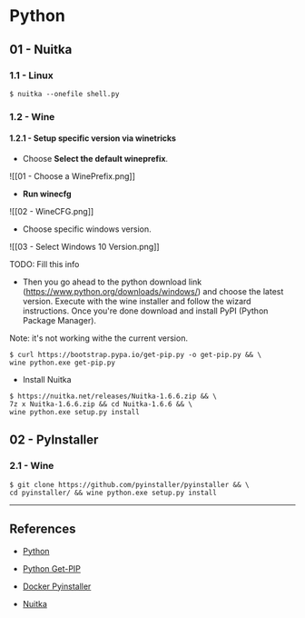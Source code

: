 # Python

## 01 - Nuitka

### 1.1 - Linux

`$ nuitka --onefile shell.py`

### 1.2 - Wine

#### 1.2.1 - Setup specific version via winetricks

- Choose **Select the default wineprefix**.

![[01 - Choose a WinePrefix.png]]

- **Run winecfg**

![[02 - WineCFG.png]]

- Choose specific windows version.

![[03 - Select Windows 10 Version.png]]

TODO: Fill this info

- Then you go ahead to the python download link (https://www.python.org/downloads/windows/) and choose the latest version. Execute with the wine installer and follow the wizard instructions. Once you're done download and install PyPI (Python Package Manager).

Note: it's not working withe the current version.

```
$ curl https://bootstrap.pypa.io/get-pip.py -o get-pip.py && \
wine python.exe get-pip.py
```

- Install Nuitka

```
$ https://nuitka.net/releases/Nuitka-1.6.6.zip && \
7z x Nuitka-1.6.6.zip && cd Nuitka-1.6.6 && \
wine python.exe setup.py install
```

## 02 - PyInstaller

### 2.1 - Wine

```
$ git clone https://github.com/pyinstaller/pyinstaller && \
cd pyinstaller/ && wine python.exe setup.py install
```

---
## References

- [Python](https://python.org)

- [Python Get-PIP](https://github.com/pypa/get-pip)

- [Docker Pyinstaller](https://github.com/cdrx/docker-pyinstaller)

- [Nuitka](https://nuitka.net/)